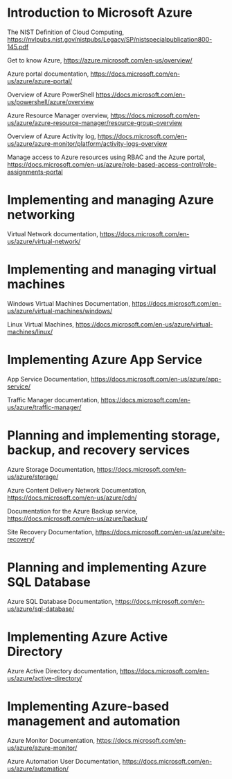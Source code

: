 # Introduction to Microsoft Azure
The NIST Definition of Cloud
Computing, <https://nvlpubs.nist.gov/nistpubs/Legacy/SP/nistspecialpublication800-145.pdf>

Get to know Azure, <https://azure.microsoft.com/en-us/overview/>

Azure portal documentation, <https://docs.microsoft.com/en-us/azure/azure-portal/>

Overview of Azure PowerShell <https://docs.microsoft.com/en-us/powershell/azure/overview>

Azure Resource Manager overview, <https://docs.microsoft.com/en-us/azure/azure-resource-manager/resource-group-overview>

Overview of Azure Activity log, <https://docs.microsoft.com/en-us/azure/azure-monitor/platform/activity-logs-overview>

Manage access to Azure resources using RBAC and the Azure portal, <https://docs.microsoft.com/en-us/azure/role-based-access-control/role-assignments-portal>

# Implementing and managing Azure networking
Virtual Network documentation, <https://docs.microsoft.com/en-us/azure/virtual-network/>

# Implementing and managing virtual machines
Windows Virtual Machines Documentation, <https://docs.microsoft.com/en-us/azure/virtual-machines/windows/>

Linux Virtual Machines, <https://docs.microsoft.com/en-us/azure/virtual-machines/linux/>

# Implementing Azure App Service
App Service Documentation, <https://docs.microsoft.com/en-us/azure/app-service/>

Traffic Manager documentation, <https://docs.microsoft.com/en-us/azure/traffic-manager/>

# Planning and implementing storage, backup, and recovery services
Azure Storage Documentation, <https://docs.microsoft.com/en-us/azure/storage/>

Azure Content Delivery Network Documentation, <https://docs.microsoft.com/en-us/azure/cdn/>

Documentation for the Azure Backup service, https://docs.microsoft.com/en-us/azure/backup/

Site Recovery Documentation, <https://docs.microsoft.com/en-us/azure/site-recovery/>

# Planning and implementing Azure SQL Database
Azure SQL Database Documentation, <https://docs.microsoft.com/en-us/azure/sql-database/>

# Implementing Azure Active Directory
Azure Active Directory documentation, <https://docs.microsoft.com/en-us/azure/active-directory/>

# Implementing Azure-based management and automation
Azure Monitor Documentation, <https://docs.microsoft.com/en-us/azure/azure-monitor/>

Azure Automation User Documentation, <https://docs.microsoft.com/en-us/azure/automation/>
